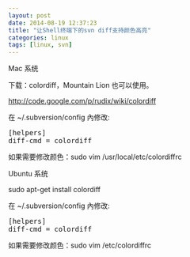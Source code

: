 ```yaml
---
layout: post
date: 2014-08-19 12:37:23
title: "让Shell终端下的svn diff支持颜色高亮"
categories: linux
tags: [linux, svn]
---
```



Mac 系统

下载：colordiff，Mountain Lion 也可以使用。

http://code.google.com/p/rudix/wiki/colordiff

在 ~/.subversion/config 內修改:
<pre>
[helpers]
diff-cmd = colordiff
</pre>

如果需要修改颜色：sudo vim /usr/local/etc/colordiffrc

Ubuntu 系统

sudo apt-get install colordiff

在 ~/.subversion/config 內修改:

<pre>
[helpers]
diff-cmd = colordiff
</pre>

如果需要修改颜色：sudo vim /etc/colordiffrc

